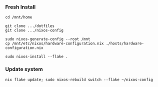 ### Fresh Install

```fish
cd /mnt/home

git clone .../dotfiles
git clone .../nixos-config

sudo nixos-generate-config --root /mnt
cp /mnt/etc/nixos/hardware-configuration.nix ./hosts/hardware-configuration.nix

sudo nixos-install --flake .
```

### Update system

```fish
nix flake update; sudo nixos-rebuild switch --flake ~/nixos-config
```
